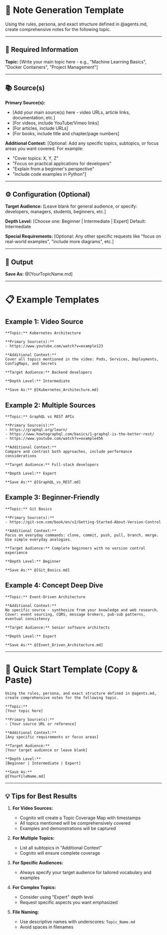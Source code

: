 # 📝 Note Generation Template

Using the rules, persona, and exact structure defined in @agents.md, create comprehensive notes for the following topic.

---

## 🎯 Required Information

**Topic:**
[Write your main topic here - e.g., "Machine Learning Basics", "Docker Containers", "Project Management"]

---

## 📚 Source(s)

**Primary Source(s):**
- [Add your main source(s) here - video URLs, article links, documentation, etc.]
- [For videos, include YouTube/Vimeo links]
- [For articles, include URLs]
- [For books, include title and chapter/page numbers]

**Additional Context:**
[Optional: Add any specific topics, subtopics, or focus areas you want covered. For example:
- "Cover topics: X, Y, Z"
- "Focus on practical applications for developers"
- "Explain from a beginner's perspective"
- "Include code examples in Python"]

---

## ⚙️ Configuration (Optional)

**Target Audience:**
[Leave blank for general audience, or specify: developers, managers, students, beginners, etc.]

**Depth Level:**
[Choose one: Beginner | Intermediate | Expert]
Default: Intermediate

**Special Requirements:**
[Optional: Any other specific requests like "focus on real-world examples", "include more diagrams", etc.]

---

## 💾 Output

**Save As:**
@[YourTopicName.md]

---

# 📋 Example Templates

## Example 1: Video Source
```
**Topic:** Kubernetes Architecture

**Primary Source(s):**
- https://www.youtube.com/watch?v=example123

**Additional Context:**
Cover all topics mentioned in the video: Pods, Services, Deployments, ConfigMaps, and Secrets

**Target Audience:** Backend developers

**Depth Level:** Intermediate

**Save As:** @[Kubernetes_Architecture.md]
```

## Example 2: Multiple Sources
```
**Topic:** GraphQL vs REST APIs

**Primary Source(s):**
- https://graphql.org/learn/
- https://www.howtographql.com/basics/1-graphql-is-the-better-rest/
- https://www.youtube.com/watch?v=example456

**Additional Context:**
Compare and contrast both approaches, include performance considerations

**Target Audience:** Full-stack developers

**Depth Level:** Expert

**Save As:** @[GraphQL_vs_REST.md]
```

## Example 3: Beginner-Friendly
```
**Topic:** Git Basics

**Primary Source(s):**
- https://git-scm.com/book/en/v2/Getting-Started-About-Version-Control

**Additional Context:**
Focus on everyday commands: clone, commit, push, pull, branch, merge. 
Use simple everyday analogies.

**Target Audience:** Complete beginners with no version control experience

**Depth Level:** Beginner

**Save As:** @[Git_Basics.md]
```

## Example 4: Concept Deep Dive
```
**Topic:** Event-Driven Architecture

**Additional Context:**
No specific source - synthesize from your knowledge and web research.
Cover: event sourcing, CQRS, message brokers, pub-sub patterns, eventual consistency

**Target Audience:** Senior software architects

**Depth Level:** Expert

**Save As:** @[Event_Driven_Architecture.md]
```

---

# 🚀 Quick Start Template (Copy & Paste)

```
Using the rules, persona, and exact structure defined in @agents.md, create comprehensive notes for the following topic.

**Topic:**
[Your topic here]

**Primary Source(s):**
- [Your source URL or reference]

**Additional Context:**
[Any specific requirements or focus areas]

**Target Audience:**
[Your target audience or leave blank]

**Depth Level:**
[Beginner | Intermediate | Expert]

**Save As:**
@[YourFileName.md]
```

---

## 💡 Tips for Best Results

1. **For Video Sources:** 
   - Cognito will create a Topic Coverage Map with timestamps
   - All topics mentioned will be comprehensively covered
   - Examples and demonstrations will be captured

2. **For Multiple Topics:** 
   - List all subtopics in "Additional Context"
   - Cognito will ensure complete coverage

3. **For Specific Audiences:** 
   - Always specify your target audience for tailored vocabulary and examples

4. **For Complex Topics:** 
   - Consider using "Expert" depth level
   - Request specific aspects you want emphasized

5. **File Naming:** 
   - Use descriptive names with underscores: `Topic_Name.md`
   - Avoid spaces in filenames